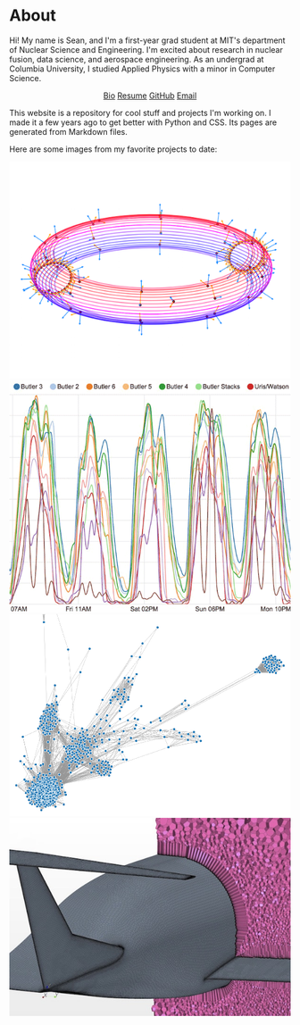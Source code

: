 About
=====

Hi! My name is Sean, and I'm a first-year grad student at MIT's department of Nuclear Science and Engineering. I'm excited about research in nuclear fusion, data science, and aerospace engineering. As an undergrad at Columbia University, I studied Applied Physics with a minor in Computer Science.

<center><a class="button" href="http://engineering.columbia.edu/sean-ballinger"><i class="fa fa-user"></i> Bio</a> <a class="button" href="Ballinger_CV.pdf"><i class="fa fa-file-text"></i> Resume</a>  <a class="button" href="https://github.com/sballin"><i class="fa fa-github fa-lg"></i> GitHub</a> <a class="button" href="mailto:sballin@mit.edu"><i class="fa fa-envelope"></i> Email</a></center>

This website is a repository for cool stuff and projects I'm working on. I made it a few years ago to get better with Python and CSS. Its pages are generated from Markdown files.

Here are some images from my favorite projects to date:

<center>
<a href="../science/plasma-current-reconstruction"><img src="thumb_3d.png" class="thumb"></a>
<a href="http://www.columbia.edu/~sbb2151/rho_t/"><img src="thumb_finals.png" class="thumb"></a>
<a href="../projects/friend-graph"><img src="thumb_connections.png" class="thumb"></a>
<!-- <a href="code/mandelbrot"><img src="http://sball.in/thumb_cbrot.png" style="display: inline-block; height: 175px; margin-right: 1%; margin-bottom: 1em;"></a> -->
<a href="../science"><img src="thumb_star.jpg" class="thumb"></a>
</center>
<p style="clear: both;">
